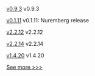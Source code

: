 
[v0.9.3](https://github.com/hyperledger/firefly-signer/releases/tag/v0.9.3) v0.9.3

[v0.1.11](https://github.com/hyperledger-labs/solang/releases/tag/v0.1.11) v0.1.11: Nuremberg release

[v2.2.12](https://github.com/hyperledger/fabric-sdk-node/releases/tag/v2.2.12) v2.2.12

[v2.2.14](https://github.com/hyperledger/fabric-sdk-java/releases/tag/v2.2.14) v2.2.14

[v1.4.20](https://github.com/hyperledger/fabric-sdk-node/releases/tag/v1.4.20) v1.4.20


[See more >>>](https://start-here.hyperledger.org/releases)
